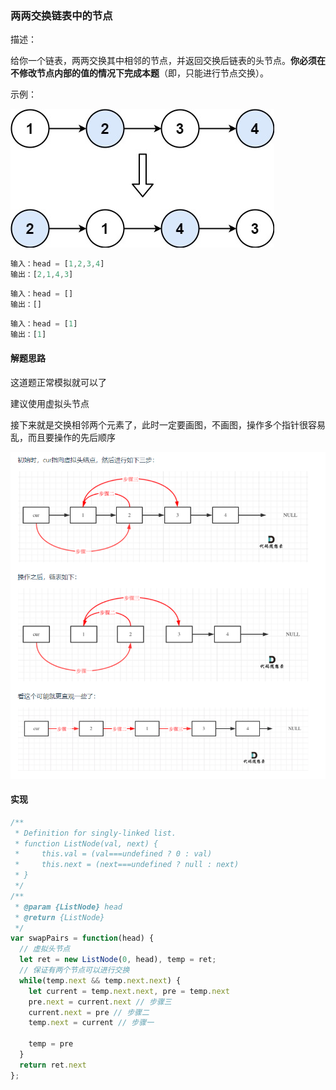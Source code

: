 ### 两两交换链表中的节点

描述：

给你一个链表，两两交换其中相邻的节点，并返回交换后链表的头节点。**你必须在不修改节点内部的值的情况下完成本题**（即，只能进行节点交换）。

示例：

![](../../static/swap_ex1.jpg)

```js
输入：head = [1,2,3,4]
输出：[2,1,4,3]
```

```js
输入：head = []
输出：[]
```

```js
输入：head = [1]
输出：[1]
```

#### 解题思路

这道题正常模拟就可以了

建议使用虚拟头节点

接下来就是交换相邻两个元素了，此时一定要画图，不画图，操作多个指针很容易乱，而且要操作的先后顺序

![](../../static/swap_ex1_solution.png)


#### 实现
```js
/**
 * Definition for singly-linked list.
 * function ListNode(val, next) {
 *     this.val = (val===undefined ? 0 : val)
 *     this.next = (next===undefined ? null : next)
 * }
 */
/**
 * @param {ListNode} head
 * @return {ListNode}
 */
var swapPairs = function(head) {
  // 虚拟头节点
  let ret = new ListNode(0, head), temp = ret;
  // 保证有两个节点可以进行交换
  while(temp.next && temp.next.next) {
    let current = temp.next.next, pre = temp.next
    pre.next = current.next // 步骤三
    current.next = pre // 步骤二
    temp.next = current // 步骤一
    
    temp = pre
  }
  return ret.next
};
```